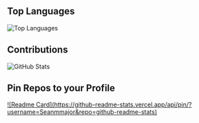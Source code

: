 ## Top Languages
![Top Languages](https://github-readme-stats.vercel.app/api/top-langs/?username=Seanmmajor&show_icons=true)
## Contributions
![GitHub Stats](https://github-readme-stats.vercel.app/api?username=Seanmmajor&show_icons=true&show_icons=true)
## Pin Repos to your Profile
[![Readme Card](https://github-readme-stats.vercel.app/api/pin/?
username=Seanmmajor&repo=github-readme-stats)](https://github.com/Seanmmajor/github-readme-stats)
